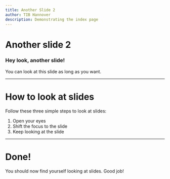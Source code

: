 ```yaml
---
title: Another Slide 2
author: TIB Hannover
description: Demonstrating the index page
---
```



# Another slide 2

### Hey look, another slide!

You can look at this slide as long as you want.

---

# How to look at slides

Follow these three simple steps to look at slides:

1. Open your eyes
2. Shift the focus to the slide
3. Keep looking at the slide

---

# Done!
You should now find yourself looking at slides. Good job!